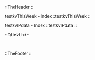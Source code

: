 ::TheHeader
::

testkvThisWeek - Index
::testkvThisWeek
::

testkvIPdata - Index
::testkvIPdata
::

::QLinkList
::

<br />

::TheFooter
::
